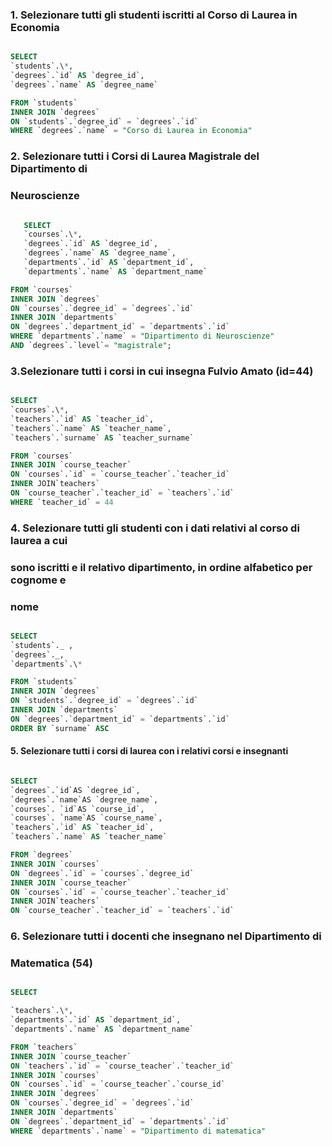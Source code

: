 ### 1. Selezionare tutti gli studenti iscritti al Corso di Laurea in Economia

```sql

SELECT
`students`.\*,
`degrees`.`id` AS `degree_id`,
`degrees`.`name` AS `degree_name`

FROM `students`
INNER JOIN `degrees`
ON `students`.`degree_id` = `degrees`.`id`
WHERE `degrees`.`name` = "Corso di Laurea in Economia"
```

### 2. Selezionare tutti i Corsi di Laurea Magistrale del Dipartimento di

### Neuroscienze

```sql

   SELECT
   `courses`.\*,
   `degrees`.`id` AS `degree_id`,
   `degrees`.`name` AS `degree_name`,
   `departments`.`id` AS `department_id`,
   `departments`.`name` AS `department_name`

FROM `courses`
INNER JOIN `degrees`
ON `courses`.`degree_id` = `degrees`.`id`
INNER JOIN `departments`
ON `degrees`.`department_id` = `departments`.`id`
WHERE `departments`.`name` = "Dipartimento di Neuroscienze"
AND `degrees`.`level`= "magistrale";
```

### 3.Selezionare tutti i corsi in cui insegna Fulvio Amato (id=44)

```sql

SELECT
`courses`.\*,
`teachers`.`id` AS `teacher_id`,
`teachers`.`name` AS `teacher_name`,
`teachers`.`surname` AS `teacher_surname`

FROM `courses`
INNER JOIN `course_teacher`
ON `courses`.`id` = `course_teacher`.`teacher_id`
INNER JOIN`teachers`
ON `course_teacher`.`teacher_id` = `teachers`.`id`
WHERE `teacher_id` = 44
```

### 4. Selezionare tutti gli studenti con i dati relativi al corso di laurea a cui

### sono iscritti e il relativo dipartimento, in ordine alfabetico per cognome e

### nome

```sql

SELECT
`students`._ ,
`degrees`._,
`departments`.\*

FROM `students`
INNER JOIN `degrees`
ON `students`.`degree_id` = `degrees`.`id`
INNER JOIN `departments`
ON `degrees`.`department_id` = `departments`.`id`
ORDER BY `surname` ASC
```

#### 5. Selezionare tutti i corsi di laurea con i relativi corsi e insegnanti

```sql

SELECT
`degrees`.`id`AS `degree_id`,
`degrees`.`name`AS `degree_name`,
`courses`. `id`AS `course_id`,
`courses`. `name`AS `course_name`,
`teachers`.`id` AS `teacher_id`,
`teachers`.`name` AS `teacher_name`

FROM `degrees`
INNER JOIN `courses`
ON `degrees`.`id` = `courses`.`degree_id`
INNER JOIN `course_teacher`
ON `courses`.`id` = `course_teacher`.`teacher_id`
INNER JOIN`teachers`
ON `course_teacher`.`teacher_id` = `teachers`.`id`
```

### 6. Selezionare tutti i docenti che insegnano nel Dipartimento di

### Matematica (54)

```sql

SELECT

`teachers`.\*,
`departments`.`id` AS `department_id`,
`departments`.`name` AS `department_name`

FROM `teachers`
INNER JOIN `course_teacher`
ON `teachers`.`id` = `course_teacher`.`teacher_id`
INNER JOIN `courses`
ON `courses`.`id` = `course_teacher`.`course_id`
INNER JOIN `degrees`
ON `courses`.`degree_id` = `degrees`.`id`
INNER JOIN `departments`
ON `degrees`.`department_id` = `departments`.`id`
WHERE `departments`.`name` = "Dipartimento di matematica"

```
